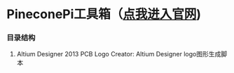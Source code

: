 # PineconePi工具箱（[点我进入官网](http://www.pineconepi.cn))

###  **目录结构** 

1. Altium Designer 2013 PCB Logo Creator: Altium Designer logo图形生成脚本

